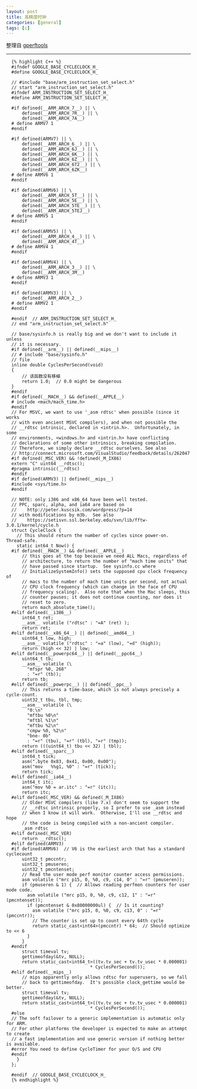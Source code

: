 ```yaml
---
layout: post
title: 高精度时钟
categories: [general]
tags: [c]
---
```


整理自 [gperftools](http://code.google.com/p/gperftools/)

----------
	
      {% highlight C++ %}
      #ifndef GOOGLE_BASE_CYCLECLOCK_H_
      #define GOOGLE_BASE_CYCLECLOCK_H_
    
      // #include "base/arm_instruction_set_select.h"
      // start "arm_instruction_set_select.h"
      #ifndef ARM_INSTRUCTION_SET_SELECT_H_
      #define ARM_INSTRUCTION_SET_SELECT_H_
    
      #if defined(__ARM_ARCH_7__) || \
          defined(__ARM_ARCH_7R__) || \
          defined(__ARM_ARCH_7A__)
      # define ARMV7 1
      #endif
    
      #if defined(ARMV7) || \
          defined(__ARM_ARCH_6__) || \
          defined(__ARM_ARCH_6J__) || \
          defined(__ARM_ARCH_6K__) || \
          defined(__ARM_ARCH_6Z__) || \
          defined(__ARM_ARCH_6T2__) || \
          defined(__ARM_ARCH_6ZK__)
      # define ARMV6 1
      #endif
    
      #if defined(ARMV6) || \
          defined(__ARM_ARCH_5T__) || \
          defined(__ARM_ARCH_5E__) || \
          defined(__ARM_ARCH_5TE__) || \
          defined(__ARM_ARCH_5TEJ__)
      # define ARMV5 1
      #endif
    
      #if defined(ARMV5) || \
          defined(__ARM_ARCH_4__) || \
          defined(__ARM_ARCH_4T__)
      # define ARMV4 1
      #endif
    
      #if defined(ARMV4) || \
          defined(__ARM_ARCH_3__) || \
          defined(__ARM_ARCH_3M__)
      # define ARMV3 1
      #endif
    
      #if defined(ARMV3) || \
          defined(__ARM_ARCH_2__)
      # define ARMV2 1
      #endif
    
      #endif  // ARM_INSTRUCTION_SET_SELECT_H_
      // end "arm_instruction_set_select.h"
    
      // base/sysinfo.h is really big and we don't want to include it unless
      // it is necessary.
      #if defined(__arm__) || defined(__mips__)
      // # include "base/sysinfo.h"
      // file
      inline double CyclesPerSecond(void)
      {
          // 该函数没有移植
          return 1.0;  // 0.0 might be dangerous
      }
      #endif
      #if defined(__MACH__) && defined(__APPLE__)
      # include <mach/mach_time.h>
      #endif
      // For MSVC, we want to use '_asm rdtsc' when possible (since it works
      // with even ancient MSVC compilers), and when not possible the
      // __rdtsc intrinsic, declared in <intrin.h>.  Unfortunately, in some
      // environments, <windows.h> and <intrin.h> have conflicting
      // declarations of some other intrinsics, breaking compilation.
      // Therefore, we simply declare __rdtsc ourselves. See also
      // http://connect.microsoft.com/VisualStudio/feedback/details/262047
      #if defined(_MSC_VER) && !defined(_M_IX86)
      extern "C" uint64 __rdtsc();
      #pragma intrinsic(__rdtsc)
      #endif
      #if defined(ARMV3) || defined(__mips__)
      #include <sys/time.h>
      #endif
    
      // NOTE: only i386 and x86_64 have been well tested.
      // PPC, sparc, alpha, and ia64 are based on
      //    http://peter.kuscsik.com/wordpress/?p=14
      // with modifications by m3b.  See also
      //    https://setisvn.ssl.berkeley.edu/svn/lib/fftw-3.0.1/kernel/cycle.h
      struct CycleClock {
        // This should return the number of cycles since power-on.  Thread-safe.
        static int64_t Now() {
      #if defined(__MACH__) && defined(__APPLE__)
          // this goes at the top because we need ALL Macs, regardless of
          // architecture, to return the number of "mach time units" that
          // have passed since startup.  See sysinfo.cc where
          // InitializeSystemInfo() sets the supposed cpu clock frequency of
          // macs to the number of mach time units per second, not actual
          // CPU clock frequency (which can change in the face of CPU
          // frequency scaling).  Also note that when the Mac sleeps, this
          // counter pauses; it does not continue counting, nor does it
          // reset to zero.
          return mach_absolute_time();
      #elif defined(__i386__)
          int64_t ret;
          __asm__ volatile ("rdtsc" : "=A" (ret) );
          return ret;
      #elif defined(__x86_64__) || defined(__amd64__)
          uint64_t low, high;
          __asm__ volatile ("rdtsc" : "=a" (low), "=d" (high));
          return (high << 32) | low;
      #elif defined(__powerpc64__) || defined(__ppc64__)
          uint64_t tb;
          __asm__ volatile (\
            "mfspr %0, 268"
            : "=r" (tb));
          return tb;
      #elif defined(__powerpc__) || defined(__ppc__)
          // This returns a time-base, which is not always precisely a cycle-count.
          uint32_t tbu, tbl, tmp;
          __asm__ volatile (\
            "0:\n"
            "mftbu %0\n"
            "mftbl %1\n"
            "mftbu %2\n"
            "cmpw %0, %2\n"
            "bne- 0b"
            : "=r" (tbu), "=r" (tbl), "=r" (tmp));
          return (((uint64_t) tbu << 32) | tbl);
      #elif defined(__sparc__)
          int64_t tick;
          asm(".byte 0x83, 0x41, 0x00, 0x00");
          asm("mov   %%g1, %0" : "=r" (tick));
          return tick;
      #elif defined(__ia64__)
          int64_t itc;
          asm("mov %0 = ar.itc" : "=r" (itc));
          return itc;
      #elif defined(_MSC_VER) && defined(_M_IX86)
          // Older MSVC compilers (like 7.x) don't seem to support the
          // __rdtsc intrinsic properly, so I prefer to use _asm instead
          // when I know it will work.  Otherwise, I'll use __rdtsc and hope
          // the code is being compiled with a non-ancient compiler.
          _asm rdtsc
      #elif defined(_MSC_VER)
          return __rdtsc();
      #elif defined(ARMV3)
      #if defined(ARMV6)  // V6 is the earliest arch that has a standard cyclecount
          uint32_t pmccntr;
          uint32_t pmuseren;
          uint32_t pmcntenset;
          // Read the user mode perf monitor counter access permissions.
          asm volatile ("mrc p15, 0, %0, c9, c14, 0" : "=r" (pmuseren));
          if (pmuseren & 1) {  // Allows reading perfmon counters for user mode code.
            asm volatile ("mrc p15, 0, %0, c9, c12, 1" : "=r" (pmcntenset));
            if (pmcntenset & 0x80000000ul) {  // Is it counting?
              asm volatile ("mrc p15, 0, %0, c9, c13, 0" : "=r" (pmccntr));
              // The counter is set up to count every 64th cycle
              return static_cast<int64>(pmccntr) * 64;  // Should optimize to << 6
            }
          }
      #endif
          struct timeval tv;
          gettimeofday(&tv, NULL);
          return static_cast<int64_t>((tv.tv_sec + tv.tv_usec * 0.000001)
                                    * CyclesPerSecond());
      #elif defined(__mips__)
          // mips apparently only allows rdtsc for superusers, so we fall
          // back to gettimeofday.  It's possible clock_gettime would be better.
          struct timeval tv;
          gettimeofday(&tv, NULL);
          return static_cast<int64_t>((tv.tv_sec + tv.tv_usec * 0.000001)
                                    * CyclesPerSecond());
      #else
      // The soft failover to a generic implementation is automatic only for ARM.
      // For other platforms the developer is expected to make an attempt to create
      // a fast implementation and use generic version if nothing better is available.
      #error You need to define CycleTimer for your O/S and CPU
      #endif
        }
      };
    
      #endif  // GOOGLE_BASE_CYCLECLOCK_H_
      {% endhighlight %}

	
